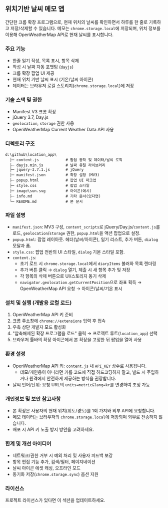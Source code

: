 ## 위치기반 날씨 메모 앱

간단한 크롬 확장 프로그램으로, 현재 위치의 날씨를 확인하면서 하루를 한 줄로 기록하고 저장/삭제할 수 있습니다. 메모는 `chrome.storage.local`에 저장되며, 위치 정보를 이용해 OpenWeatherMap API로 현재 날씨를 표시합니다.

### 주요 기능

- 한줄 일기 작성, 목록 표시, 항목 삭제
- 작성 시 날짜 자동 포맷팅 (`dayjs`)
- 크롬 확장 팝업 UI 제공
- 현재 위치 기반 날씨 표시 (기온/날씨 아이콘)
- 데이터는 브라우저 로컬 스토리지(`chrome.storage.local`)에 저장

### 기술 스택 및 권한

- Manifest V3 크롬 확장
- jQuery 3.7, Day.js
- `geolocation`, `storage` 권한 사용
- OpenWeatherMap Current Weather Data API 사용

### 디렉토리 구조

```
d:\github\location_app\
  ├─ content.js            # 팝업 동작 및 데이터/날씨 로직
  ├─ dayjs.min.js          # 날짜 유틸 라이브러리
  ├─ jquery-3.7.1.js       # jQuery
  ├─ manifest.json         # 확장 설정 (MV3)
  ├─ popup.html            # 팝업 UI 마크업
  ├─ style.css             # 팝업 스타일
  ├─ image\sun.svg         # 아이콘(예시)
  ├─ info.md               # 기타 문서(있다면)
  └─ README.md             # 본 문서
```

### 파일 설명

- `manifest.json`: MV3 구성, `content_scripts`로 jQuery/Day.js/`content.js`를 로드, `geolocation`/`storage` 권한, `popup.html`을 액션 팝업으로 설정.
- `popup.html`: 팝업 레이아웃. 헤더(날씨/아이콘), 일기 리스트, 추가 버튼, `dialog` 모달과 폼.
- `style.css`: 팝업 전반의 UI 스타일, `dialog` 기본 스타일 포함.
- `content.js`:
  - 초기 로드 시 `chrome.storage.local`에서 `diaryItems` 불러와 목록 렌더링
  - 추가 버튼 클릭 → `dialog` 열기, 제출 시 새 항목 추가 및 저장
  - 각 항목의 삭제 버튼으로 UI/스토리지 동기 삭제
  - `navigator.geolocation.getCurrentPosition`으로 좌표 획득 → OpenWeatherMap API 요청 → 아이콘/날씨/기온 표시

### 설치 및 실행 (개발용 로컬 로드)

1. OpenWeatherMap API 키 준비
2. 크롬 주소창에 `chrome://extensions` 입력 후 접속
3. 우측 상단 개발자 모드 활성화
4. "압축해제된 확장 프로그램을 로드" 클릭 → 프로젝트 루트(`location_app`) 선택
5. 브라우저 툴바의 확장 아이콘에서 본 확장을 고정한 뒤 팝업을 열어 사용

### 환경 설정

- OpenWeatherMap API 키: `content.js` 내 `API_KEY` 상수로 사용됩니다.
  - 데모/개인용이 아니라면 키를 코드에 직접 하드코딩하지 말고, 빌드 시 주입하거나 원격에서 안전하게 제공하는 방식을 권장합니다.
- 날씨 언어/단위: 요청 URL의 `units=metric&lang=kr`를 변경하여 조정 가능

### 개인정보 및 보안 참고사항

- 본 확장은 사용자의 현재 위치(위도/경도)를 1회 가져와 외부 API에 요청합니다.
- 메모 데이터는 브라우저의 `chrome.storage.local`에 저장되며 외부로 전송하지 않습니다.
- 배포 시 API 키 노출 방지 방안을 고려하세요.

### 한계 및 개선 아이디어

- 네트워크/권한 거부 시 예외 처리 및 사용자 피드백 보강
- 항목 편집 기능 추가, 검색/필터, 페이지네이션
- 날씨 아이콘 에셋 캐싱, 오프라인 모드
- 동기화 저장(`chrome.storage.sync`) 옵션 지원

### 라이선스

프로젝트 라이선스가 있다면 이 섹션을 업데이트하세요.
